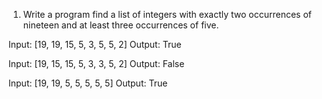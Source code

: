 1. Write a program find a list of integers with exactly two occurrences of nineteen and at least three occurrences of five. 

Input:
[19, 19, 15, 5, 3, 5, 5, 2]
Output:
True


Input:
[19, 15, 15, 5, 3, 3, 5, 2]
Output:
False

Input:
[19, 19, 5, 5, 5, 5, 5]
Output:
True